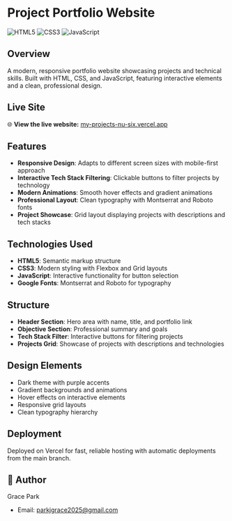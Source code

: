 # Project Portfolio Website

![HTML5](https://img.shields.io/badge/HTML5-E34F26?style=for-the-badge&logo=html5&logoColor=white)
![CSS3](https://img.shields.io/badge/CSS3-1572B6?style=for-the-badge&logo=css3&logoColor=white)
![JavaScript](https://img.shields.io/badge/JavaScript-F7DF1E?style=for-the-badge&logo=javascript&logoColor=black)

## Overview
A modern, responsive portfolio website showcasing projects and technical skills. Built with HTML, CSS, and JavaScript, featuring interactive elements and a clean, professional design.

## Live Site
🌐 **View the live website:** [my-projects-nu-six.vercel.app](https://my-projects-nu-six.vercel.app)

## Features
- **Responsive Design**: Adapts to different screen sizes with mobile-first approach
- **Interactive Tech Stack Filtering**: Clickable buttons to filter projects by technology
- **Modern Animations**: Smooth hover effects and gradient animations
- **Professional Layout**: Clean typography with Montserrat and Roboto fonts
- **Project Showcase**: Grid layout displaying projects with descriptions and tech stacks

## Technologies Used
- **HTML5**: Semantic markup structure
- **CSS3**: Modern styling with Flexbox and Grid layouts
- **JavaScript**: Interactive functionality for button selection
- **Google Fonts**: Montserrat and Roboto for typography

## Structure
- **Header Section**: Hero area with name, title, and portfolio link
- **Objective Section**: Professional summary and goals
- **Tech Stack Filter**: Interactive buttons for filtering projects
- **Projects Grid**: Showcase of projects with descriptions and technologies

## Design Elements
- Dark theme with purple accents
- Gradient backgrounds and animations
- Hover effects on interactive elements
- Responsive grid layouts
- Clean typography hierarchy

## Deployment
Deployed on Vercel for fast, reliable hosting with automatic deployments from the main branch.

## 👤 Author

Grace Park
- Email: parkjgrace2025@gmail.com